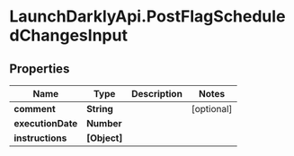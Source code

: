 # LaunchDarklyApi.PostFlagScheduledChangesInput

## Properties

Name | Type | Description | Notes
------------ | ------------- | ------------- | -------------
**comment** | **String** |  | [optional] 
**executionDate** | **Number** |  | 
**instructions** | **[Object]** |  | 


